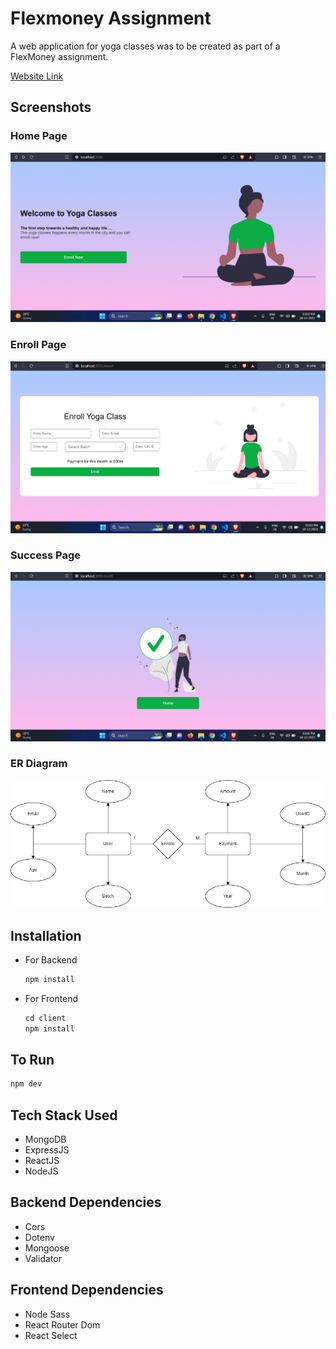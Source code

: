 # Flexmoney Assignment

A web application for yoga classes was to be created as part of a FlexMoney assignment.

[Website Link](https://badjatya-flexmoney-assignment.netlify.app/)

## Screenshots

### Home Page

![](./Home.png)

### Enroll Page

![](./Enroll.png)

### Success Page

![](./Payment.png)

### ER Diagram

![](./Er.png)

## Installation

- For Backend

  ```javascript
  npm install
  ```

- For Frontend

  ```javascript
  cd client
  npm install
  ```

## To Run

```javascript
npm dev
```

## Tech Stack Used

- MongoDB
- ExpressJS
- ReactJS
- NodeJS

## Backend Dependencies

- Cors
- Dotenv
- Mongoose
- Validator

## Frontend Dependencies

- Node Sass
- React Router Dom
- React Select
